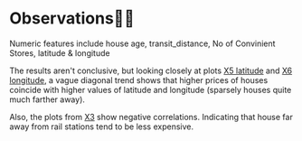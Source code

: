 # Observations🌟🌟

Numeric features include house age, transit_distance, No of Convinient Stores, latitude & longitude

The results aren't conclusive, but looking closely at plots [X5 latitude](https://github.com/kolahimself/real-estate-valuation/blob/main/images/numerical-correlations/X5%20latitude.png) and [X6 longitude](https://github.com/kolahimself/real-estate-valuation/blob/main/images/numerical-correlations/X6%20longitude.png), a vague diagonal trend shows that higher prices of houses coincide with higher values of latitude and longitude (sparsely houses quite much farther away).

Also, the plots from [X3](https://github.com/kolahimself/real-estate-valuation/blob/main/images/numerical-correlations/X3%20distance%20to%20the%20nearest%20MRT%20station.png) show negative correlations. Indicating that house far away from rail stations tend to be less expensive.
